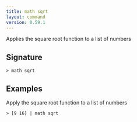 ```yaml
---
title: math sqrt
layout: command
version: 0.59.1
---
```


Applies the square root function to a list of numbers

## Signature

```> math sqrt ```

## Examples

Apply the square root function to a list of numbers
```shell
> [9 16] | math sqrt
```
